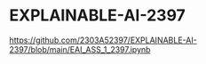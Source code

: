 # EXPLAINABLE-AI-2397
https://github.com/2303A52397/EXPLAINABLE-AI-2397/blob/main/EAI_ASS_1_2397.ipynb
